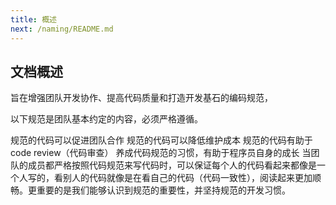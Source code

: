 ```yaml
---
title: 概述
next: /naming/README.md
---
```


## 文档概述

旨在增强团队开发协作、提高代码质量和打造开发基石的编码规范，

以下规范是团队基本约定的内容，必须严格遵循。

规范的代码可以促进团队合作
规范的代码可以降低维护成本
规范的代码有助于 code review（代码审查）
养成代码规范的习惯，有助于程序员自身的成长
当团队的成员都严格按照代码规范来写代码时，可以保证每个人的代码看起来都像是一个人写的，看别人的代码就像是在看自己的代码（代码一致性），阅读起来更加顺畅。更重要的是我们能够认识到规范的重要性，并坚持规范的开发习惯。
